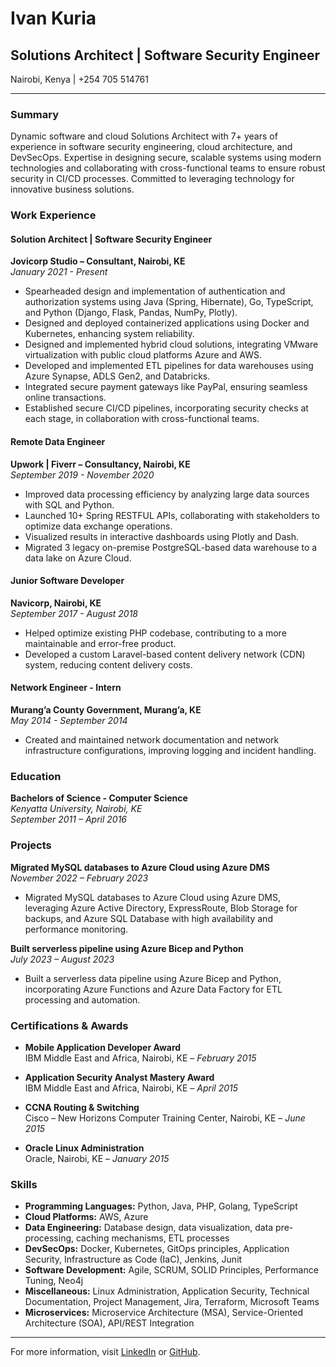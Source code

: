 # Ivan Kuria

## Solutions Architect | Software Security Engineer

Nairobi, Kenya | +254 705 514761

---

### Summary

Dynamic software and cloud Solutions Architect with 7+ years of experience in software security engineering, cloud architecture, and DevSecOps. Expertise in designing secure, scalable systems using modern technologies and collaborating with cross-functional teams to ensure robust security in CI/CD processes. Committed to leveraging technology for innovative business solutions.

### Work Experience

#### Solution Architect | Software Security Engineer
**Jovicorp Studio – Consultant, Nairobi, KE**  
_January 2021 - Present_

- Spearheaded design and implementation of authentication and authorization systems using Java (Spring, Hibernate), Go, TypeScript, and Python (Django, Flask, Pandas, NumPy, Plotly).
- Designed and deployed containerized applications using Docker and Kubernetes, enhancing system reliability.
- Designed and implemented hybrid cloud solutions, integrating VMware virtualization with public cloud platforms Azure and AWS.
- Developed and implemented ETL pipelines for data warehouses using Azure Synapse, ADLS Gen2, and Databricks.
- Integrated secure payment gateways like PayPal, ensuring seamless online transactions.
- Established secure CI/CD pipelines, incorporating security checks at each stage, in collaboration with cross-functional teams.

#### Remote Data Engineer
**Upwork | Fiverr – Consultancy, Nairobi, KE**  
_September 2019 - November 2020_

- Improved data processing efficiency by analyzing large data sources with SQL and Python.
- Launched 10+ Spring RESTFUL APIs, collaborating with stakeholders to optimize data exchange operations.
- Visualized results in interactive dashboards using Plotly and Dash.
- Migrated 3 legacy on-premise PostgreSQL-based data warehouse to a data lake on Azure Cloud.

#### Junior Software Developer
**Navicorp, Nairobi, KE**  
_September 2017 - August 2018_

- Helped optimize existing PHP codebase, contributing to a more maintainable and error-free product.
- Developed a custom Laravel-based content delivery network (CDN) system, reducing content delivery costs.

#### Network Engineer - Intern
**Murang’a County Government, Murang’a, KE**  
_May 2014 - September 2014_

- Created and maintained network documentation and network infrastructure configurations, improving logging and incident handling.

### Education

**Bachelors of Science - Computer Science**  
_Kenyatta University, Nairobi, KE_  
_September 2011 – April 2016_

### Projects

**Migrated MySQL databases to Azure Cloud using Azure DMS**  
_November 2022 – February 2023_

- Migrated MySQL databases to Azure Cloud using Azure DMS, leveraging Azure Active Directory, ExpressRoute, Blob Storage for backups, and Azure SQL Database with high availability and performance monitoring.

**Built serverless pipeline using Azure Bicep and Python**  
_July 2023 – August 2023_

- Built a serverless data pipeline using Azure Bicep and Python, incorporating Azure Functions and Azure Data Factory for ETL processing and automation.

### Certifications & Awards

- **Mobile Application Developer Award**  
  IBM Middle East and Africa, Nairobi, KE – _February 2015_

- **Application Security Analyst Mastery Award**  
  IBM Middle East and Africa, Nairobi, KE – _April 2015_

- **CCNA Routing & Switching**  
  Cisco – New Horizons Computer Training Center, Nairobi, KE – _June 2015_

- **Oracle Linux Administration**  
  Oracle, Nairobi, KE – _January 2015_

### Skills

- **Programming Languages:** Python, Java, PHP, Golang, TypeScript
- **Cloud Platforms:** AWS, Azure
- **Data Engineering:** Database design, data visualization, data pre-processing, caching mechanisms, ETL processes
- **DevSecOps:** Docker, Kubernetes, GitOps principles, Application Security, Infrastructure as Code (IaC), Jenkins, Junit
- **Software Development:** Agile, SCRUM, SOLID Principles, Performance Tuning, Neo4j
- **Miscellaneous:** Linux Administration, Application Security, Technical Documentation, Project Management, Jira, Terraform, Microsoft Teams
- **Microservices:** Microservice Architecture (MSA), Service-Oriented Architecture (SOA), API/REST Integration

---

For more information, visit [LinkedIn](#) or [GitHub](#).
